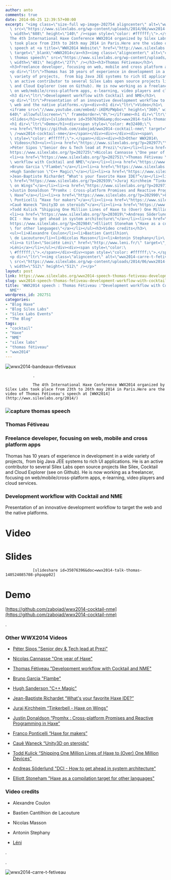 ```yaml
---
author: anto
comments: true
date: 2014-06-25 12:39:57+00:00
excerpt: "<img class=\"size-full wp-image-202754 aligncenter\" alt=\"wwx2014-bandeaux-tfetiveaux\"\
  \ src=\"https://www.silexlabs.org/wp-content/uploads/2014/06/wwx2014-bandeaux-tfetiveaux.png\"\
  \ width=\"608\" height=\"140\" /><span style=\"color: #ffffff;\">.</span>\
  The 4th International Haxe Conference WWX2014 organized by Silex Labs\
  \ took place from 23th to 26th may 2014 in Paris.Here are the video of Thomas Fétiveau's\
  \ speech at <a title=\"WWX2014 Website\" href=\"http://wwx.silexlabs.org/2014/\"\
  \ target=\"_blank\">WWX2014</a><h3><img class=\"aligncenter\" alt=\"capture\
  \ thomas speech\" src=\"https://www.silexlabs.org/wp-content/uploads/2014/06/capture-thomas-speech-687x396.jpg\"\
  \ width=\"481\" height=\"277\" /></h3><h3>Thomas Fétiveau</h3>\
  <h3>Freelance developer, focusing on web, mobile and cross platform apps</h3>\
  <p dir=\"ltr\">Thomas has 10 years of experience in development in a wide\
  \ variety of projects,  from big Java JEE systems to rich UI applications. He is\
  \ an active contributor to several Silex Labs open source projects like Silex, Cocktail\
  \ and Cloud Explorer (see on Github). He is now working as a freelancer, focusing\
  \ on web/mobile/cross-platform apps, e-learning, video players and cloud services.</p>\
  <h3 dir=\"ltr\">Development workflow with Cocktail and NME</h3>\
  <p dir=\"ltr\">Presentation of an innovative development workflow to target the\
  \ web and the native platforms.</p><div><h1 dir=\"ltr\">Video</h1>\
  <iframe src=\"//www.youtube.com/embed/-iKEMzPWpbo\" height=\"360\" width=\"\
  640\" allowfullscreen=\"\" frameborder=\"0\"></iframe><h1 dir=\"ltr\"\
  >Slides</h1></div>[slideshare id=35076396&amp;doc=wwx2014-talk-thomas-140524085708-phpapp02]\
  <h1 dir=\"ltr\">Demo</h1><div><span style=\"color: #e32400;\"\
  ><a href=\"https://github.com/zabojad/wwx2014-cocktail-nme\" target=\"_blank\">https://github.com/zabojad/<wbr\
  \ />wwx2014-cocktail-nme</a></span></div><div></div><div><span\
  \ style=\"color: #ffffff;\">.</span></div><div><h3>Other WWX2014\
  \ Videos</h3><ul><li><a href=\"https://www.silexlabs.org/?p=202977\"\
  >Péter Sipos \"Senior dev & Tech lead at Prezi\"</a></li><li><a href=\"\
  https://www.silexlabs.org/?p=202725\">Nicolas Cannasse \"One year of Haxe\"</a></li>\
  <li><a href=\"https://www.silexlabs.org/?p=202751\">Thomas Fétiveau \"Development\
  \ workflow with Cocktail and NME\"</a></li><li><a href=\"https://www.silexlabs.org/?p=202765\"\
  >Bruno Garcia \"Flambe\"</a></li><li><a href=\"https://www.silexlabs.org/?p=202807\"\
  >Hugh Sanderson \"C++ Magic\"</a></li><li><a href=\"https://www.silexlabs.org/?p=202957\"\
  >Jean-Baptiste Richardet “What's your favorite Haxe IDE?”</a></li><li><a\
  \ href=\"https://www.silexlabs.org/?p=202939\">Juraj Kirchheim “Tinkerbell - Haxe\
  \ on Wings”</a></li><li><a href=\"https://www.silexlabs.org/?p=202971\"\
  >Justin Donaldson “Promhx : Cross-platform Promises and Reactive Programming in\
  \ Haxe”</a></li><li><a href=\"https://www.silexlabs.org/?p=202990\">Franco\
  \ Ponticelli “Haxe for makers”</a></li><li><a href=\"https://www.silexlabs.org/?p=203012\"\
  >Cauê Waneck “Unity3D on steroids”</a></li><li><a href=\"https://www.silexlabs.org/?p=203004\"\
  >Todd Kulick “Shipping One Million Lines of Haxe to (Over) One Million Devices”</a></li>\
  <li><a href=\"https://www.silexlabs.org/?p=203019\">Andreas Söderlund \"\
  DCI - How to get ahead in system architecture\"</a></li><li><a href=\"\
  https://www.silexlabs.org/?p=202984\">Elliott Stoneham \"Haxe as a compilation target\
  \ for other languages\"</a></li></ul><h3>Video credits</h3>\
  <ul><li>Alexandre Coulon</li><li>Bastien Cantilhion\
  \ de Lacouture</li><li>Nicolas Masson</li><li>Antonin Stephany</li>\
  <li><a title=\"Société Léni\" href=\"http://www.leni.fr/\" target=\"_blank\"\
  >Léni</a></li></ul></div><div><span style=\"color:\
  \ #ffffff;\">.</span></div><div><span style=\"color: #ffffff;\">.</span></div>\
  <p dir=\"ltr\"><img class=\"aligncenter\" alt=\"wwx2014-carre-t-fetiveau\"\
  \ src=\"https://www.silexlabs.org/wp-content/uploads/2014/06/wwx2014-carre-t-fetiveau.png\"\
  \ width=\"512\" height=\"512\" /></p>"
layout: post
link: https://www.silexlabs.org/wwx2014-speech-thomas-fetiveau-development-workflow-with-cocktail-and-nme/
slug: wwx2014-speech-thomas-fetiveau-development-workflow-with-cocktail-and-nme
title: 'WWX2014 speech : Thomas Fétiveau :"Development workflow with Cocktail and
  NME"'
wordpress_id: 202751
categories:
- "Blog Haxe"
- "Blog Silex Labs"
- "Silex Labs Events"
- "The Blog"
tags:
- "cocktail"
- "Haxe"
- "NME"
- "silex labs"
- "thomas fétiveau"
- "wwx2014"
---
```


![wwx2014-bandeaux-tfetiveaux](https://www.silexlabs.org/wp-content/uploads/2014/06/wwx2014-bandeaux-tfetiveaux.png)

				.

				The 4th International Haxe Conference WWX2014 organized by Silex Labs took place from 23th to 26th may 2014 in Paris.Here are the video of Thomas Fétiveau's speech at [WWX2014](http://wwx.silexlabs.org/2014/)


### ![capture thomas speech](https://www.silexlabs.org/wp-content/uploads/2014/06/capture-thomas-speech-687x396.jpg)




### Thomas Fétiveau




### Freelance developer, focusing on web, mobile and cross platform apps




Thomas has 10 years of experience in development in a wide variety of projects,  from big Java JEE systems to rich UI applications. He is an active contributor to several Silex Labs open source projects like Silex, Cocktail and Cloud Explorer (see on Github). He is now working as a freelancer, focusing on web/mobile/cross-platform apps, e-learning, video players and cloud services.





### Development workflow with Cocktail and NME




Presentation of an innovative development workflow to target the web and the native platforms.








# Video





# Slides





				[slideshare id=35076396&doc=wwx2014-talk-thomas-140524085708-phpapp02]


# Demo




[https://github.com/zabojad/wwx2014-cocktail-nme](https://github.com/zabojad/wwx2014-cocktail-nme)







.







### Other WWX2014 Videos






  * [Péter Sipos "Senior dev & Tech lead at Prezi"](https://www.silexlabs.org/?p=202977)


  * [Nicolas Cannasse "One year of Haxe"](https://www.silexlabs.org/?p=202725)


  * [Thomas Fétiveau "Development workflow with Cocktail and NME"](https://www.silexlabs.org/?p=202751)


  * [Bruno Garcia "Flambe"](https://www.silexlabs.org/?p=202765)


  * [Hugh Sanderson "C++ Magic"](https://www.silexlabs.org/?p=202807)


  * [Jean-Baptiste Richardet “What's your favorite Haxe IDE?”](https://www.silexlabs.org/?p=202957)


  * [Juraj Kirchheim “Tinkerbell - Haxe on Wings”](https://www.silexlabs.org/?p=202939)


  * [Justin Donaldson “Promhx : Cross-platform Promises and Reactive Programming in Haxe”](https://www.silexlabs.org/?p=202971)


  * [Franco Ponticelli “Haxe for makers”](https://www.silexlabs.org/?p=202990)


  * [Cauê Waneck “Unity3D on steroids”](https://www.silexlabs.org/?p=203012)


  * [Todd Kulick “Shipping One Million Lines of Haxe to (Over) One Million Devices”](https://www.silexlabs.org/?p=203004)


  * [Andreas Söderlund "DCI - How to get ahead in system architecture"](https://www.silexlabs.org/?p=203019)


  * [Elliott Stoneham "Haxe as a compilation target for other languages"](https://www.silexlabs.org/?p=202984)




### Video credits






  * Alexandre Coulon


  * Bastien Cantilhion de Lacouture


  * Nicolas Masson


  * Antonin Stephany


  * [Léni](http://www.leni.fr/)







.




.




![wwx2014-carre-t-fetiveau](https://www.silexlabs.org/wp-content/uploads/2014/06/wwx2014-carre-t-fetiveau.png)
